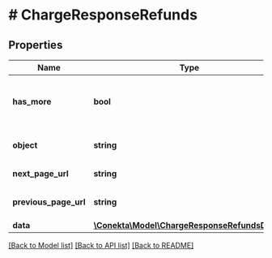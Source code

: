# # ChargeResponseRefunds

## Properties

Name | Type | Description | Notes
------------ | ------------- | ------------- | -------------
**has_more** | **bool** | Indicates if there are more pages to be requested |
**object** | **string** | Object type, in this case is list |
**next_page_url** | **string** | URL of the next page. | [optional]
**previous_page_url** | **string** | Url of the previous page. | [optional]
**data** | [**\Conekta\Model\ChargeResponseRefundsData[]**](ChargeResponseRefundsData.md) | refunds | [optional]

[[Back to Model list]](../../README.md#models) [[Back to API list]](../../README.md#endpoints) [[Back to README]](../../README.md)
